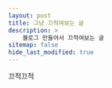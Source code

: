 ```yaml
---
layout: post
title: 그냥 끄적여보는 글
description: >
    블로그 만들어서 끄적여보는 글
sitemap: false
hide_last_modified: true
---
```


끄적끄적
